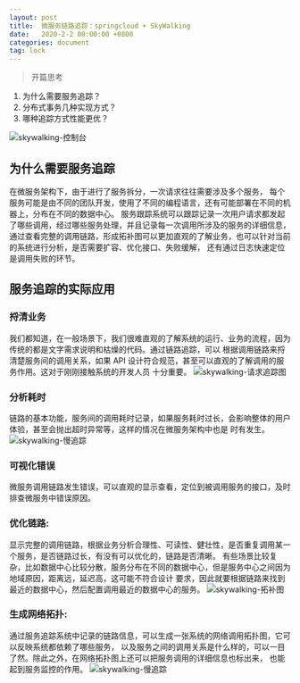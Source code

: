```yaml
---
layout: post
title:  微服务链路追踪：springcloud + SkyWalking
date:   2020-2-2 00:00:00 +0800
categories: document
tag: lock
---
```


>开篇思考
1.	为什么需要服务追踪？
2.	分布式事务几种实现方式？
3.	哪种追踪方式性能更优？

![skywalking-控制台](https://torgor.github.io/styles/images/skywalking/skywalking-dashboard.png) 

## 为什么需要服务追踪
在微服务架构下，由于进行了服务拆分，一次请求往往需要涉及多个服务，
每个服务可能是由不同的团队开发，使用了不同的编程语言，还有可能部署在不同的机器上，分布在不同的数据中心。
服务跟踪系统可以跟踪记录一次用户请求都发起了哪些调用，经过哪些服务处理，并且记录每一次调用所涉及的服务的详细信息，
通过查看完整的调用链路，形成拓补图可以更加直观的了解业务，也可以针对当前的系统进行分析，是否需要扩容、优化接口、失败缓解，
还有通过日志快速定位是调用失败的环节。

## 服务追踪的实际应用

### 捋清业务
我们都知道，在一般场景下，我们很难直观的了解系统的运行、业务的流程，因为传统的都是文字需求说明和枯燥的代码。通过链路追踪，可以
根据调用链路来捋清楚服务间的调用关系，如果 API 设计符合规范，甚至可以直观的了解调用的服务作用。这对于刚刚接触系统的开发人员
十分重要。
![skywalking-请求追踪图](https://torgor.github.io/styles/images/skywalking/skywalking-trace.png) 


### 分析耗时
链路的基本功能，服务间的调用耗时记录，如果服务耗时过长，会影响整体的用户体验，甚至会抛出超时异常等，这样的情况在微服务架构中也是
时有发生。
![skywalking-慢追踪](https://torgor.github.io/styles/images/skywalking/dashboard-endpoint.png) 


### 可视化错误
微服务调用链路发生错误，可以直观的显示查看，定位到被调用服务的接口，及时排查微服务中错误原因。

### 优化链路:
显示完整的调用链路，根据业务分析合理性、可读性、健壮性，是否重复调用某一个服务，是否链路过长，有没有可以优化的，链路是否清晰。
有些场景比较复杂，比如数据中心比较分散，服务分布在不同的数据中心，但是服务中心之间因为地域原因，距离远，延迟高，这可能不符合设计
要求，因此就要根据链路来找到最近的数据中心，然后配置调用最近的数据中心的服务。
![skywalking-拓补图](https://torgor.github.io/styles/images/skywalking/skywalking-trace-detail.png) 


### 生成网络拓扑:
通过服务追踪系统中记录的链路信息，可以生成一张系统的网络调用拓扑图，它可以反映系统都依赖了哪些服务，
以及服务之间的调用关系是什么样的，可以一目了然。除此之外，在网络拓扑图上还可以把服务调用的详细信息也标出来，
也能起到服务监控的作用。
![skywalking-慢追踪](https://torgor.github.io/styles/images/skywalking/skywalking-tuobu-detail.png) 




